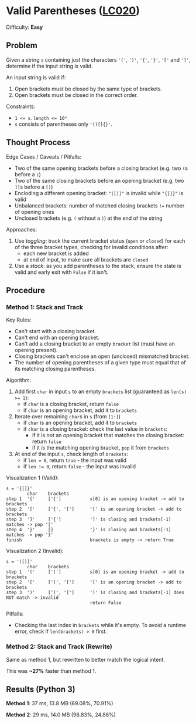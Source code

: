 # Valid Parentheses ([LC020](https://leetcode.com/problems/valid-parentheses/))
Difficulty: **Easy**

## Problem

Given a string `s` containing just the characters `'('`, `')'`, `'{'`, `'}'`, `'['` and `']'`, determine if the input string is valid.

An input string is valid if:
1. Open brackets must be closed by the same type of brackets.
2. Open brackets must be closed in the correct order.

Constraints:
- `1 <= s.length <= 10⁴`
- `s` consists of parentheses only `'()[]{}'`.

## Thought Process

Edge Cases / Caveats / Pitfalls:
- Two of the same opening brackets before a closing bracket (e.g. two `(`s before a `)`)
- Two of the same closing brackets before an opening bracket (e.g. two `]]`s  before a `[)`)
- Encloding a different opening bracket: `"([)]"` is invalid while `"{[]}"` is valid
- Unbalanced brackets: number of matched closing brackets `!=` number of opening ones
- Unclosed brackets (e.g. `(` without a `)`) at the end of the string

Approaches:
1. Use *toggling*: track the current bracket status (`open` or `closed`) for each of the three bracket types, checking for invalid conditions after:
    - each new bracket is added
    - at end of input, to make sure all brackets are `closed`
2. Use a *stack*: as you add parentheses to the stack, ensure the state is valid and early exit with `False` if it isn't.

## Procedure

### Method 1: Stack and Track

Key Rules:
- Can't start with a closing bracket.
- Can't end with an opening bracket.
- Can't add a closing bracket to an empty `bracket` list (must have an opening present).
- Closing brackets can't enclose an open (unclosed) mismatched bracket.
- The number of opening parentheses of a given type must equal that of its matching closing parentheses.

Algorithm:
1. Add first `char` in input `s` to an empty `brackets` list (guaranteed as `len(s) >= 1`):
    - if `char` is a closing bracket, return `false`
    - if `char` is an opening bracket, add it to `brackets`
2. Iterate over remaining `char`s in `s` (from `[1:]`)
    - if `char` is an opening bracket, add it to `brackets`
    - if `char` is a closing bracket: check the last value in `brackets`:
        - if it is *not* an opening bracket that matches the closing bracket: return `false`
        - if it *is* the matching opening bracket, `pop` it from `brackets`
3. At end of the input `s`, check length of `brackets`:
    - if `len = 0`, return `true` - the input was valid
    - if `len != 0`, return `false` - the input was invalid

Visualization 1 (Valid):
```
s = '{[]}'
        char    brackets    
step 1  '{'     ['{']           s[0] is an opening bracket -> add to brackets
step 2  '['     ['{', '[']      '[' is an opening bracket -> add to brackets
step 3  ']'     ['{']           ']' is closing and brackets[-1] matches -> pop '['
step 4  '}'     []              '}' is closing and brackets[-1] matches -> pop '}'
finish                          brackets is empty -> return True
```

Visualization 2 (Invalid):
```
s = '([)]'
        char    brackets    
step 1  '('     ['(']           s[0] is an opening bracket -> add to brackets
step 2  '['     ['(', '[']      '[' is an opening bracket -> add to brackets
step 3  ')'     ['(', '[']      ')' is closing and brackets[-1] does NOT match -> invalid
                                return False
```

Pitfalls:
- Checking the last index in `brackets` while it's empty.  To avoid a runtime error, check if `len(brackets) > 0` first.

### Method 2: Stack and Track (Rewrite)

Same as method 1, but rewritten to better match the logical intent.

This was **~27%** faster than method 1.

## Results (Python 3)

**Method 1**:  37 ms, 13.8 MB (69.08%, 70.91%)

**Method 2**:  29 ms, 14.0 MB (98.83%, 24.86%)
